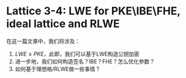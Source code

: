 # Lattice 3-4: LWE for PKE\IBE\FHE, ideal lattice and RLWE

在这一篇文章中，我们将涉及：
1. $LWE \leq PKE$，此即，我们可以基于LWE构造公钥加密
2. 进一步地，我们如何构造签名？IBE？FHE？怎么优化参数？
3. 如何基于理想格/RLWE做一些事情？

